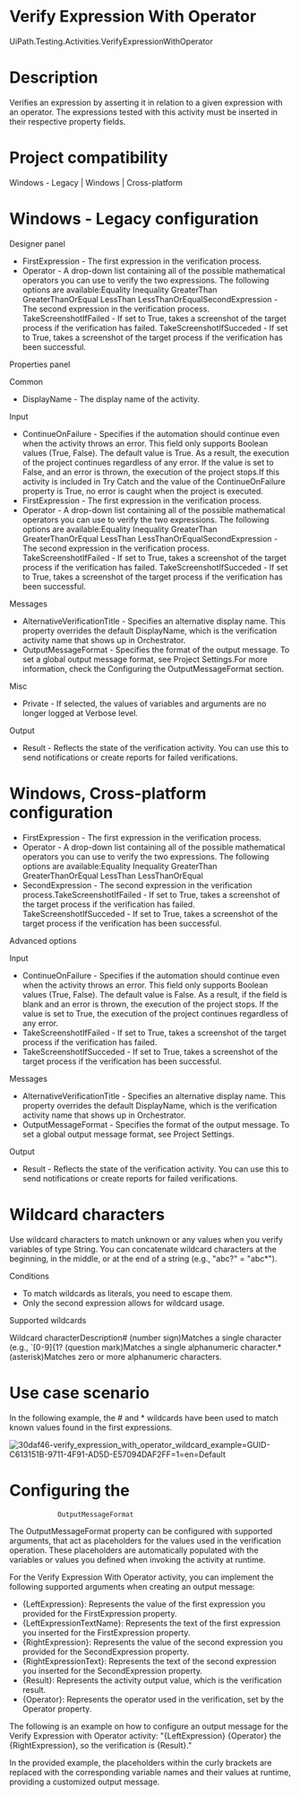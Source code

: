 ﻿# Verify Expression With Operator

UiPath.Testing.Activities.VerifyExpressionWithOperator

# Description

Verifies an expression by asserting it in relation to a given expression with an operator. The expressions tested with this activity must be inserted in their respective property fields.

# Project compatibility

Windows - Legacy | Windows | Cross-platform

# Windows - Legacy configuration

Designer panel

* FirstExpression - The first expression in the verification process.
* Operator - A drop-down list containing all of the possible mathematical operators you can use to verify the two expressions. The following options are available:Equality Inequality GreaterThan GreaterThanOrEqual LessThan LessThanOrEqualSecondExpression - The second expression in the verification process. TakeScreenshotIfFailed - If set to True, takes a screenshot of the target process if the verification has failed. TakeScreenshotIfSucceded - If set to True, takes a screenshot of the target process if the verification has been successful.

Properties panel

Common

* DisplayName - The display name of the activity.

Input

* ContinueOnFailure - Specifies if the automation should continue even when the activity throws an error. This field only supports Boolean values (True, False). The default value is True. As a result, the execution of the project continues regardless of any error. If the value is set to False, and an error is thrown, the execution of the project stops.If this activity is included in Try Catch and the value of the ContinueOnFailure property is True, no error is caught when the project is executed.
* FirstExpression - The first expression in the verification process.
* Operator - A drop-down list containing all of the possible mathematical operators you can use to verify the two expressions. The following options are available:Equality Inequality GreaterThan GreaterThanOrEqual LessThan LessThanOrEqualSecondExpression - The second expression in the verification process. TakeScreenshotIfFailed - If set to True, takes a screenshot of the target process if the verification has failed. TakeScreenshotIfSucceded - If set to True, takes a screenshot of the target process if the verification has been successful.

Messages

* AlternativeVerificationTitle - Specifies an alternative display name. This property overrides the default DisplayName, which is the verification activity name that shows up in Orchestrator.
* OutputMessageFormat - Specifies the format of the output message. To set a global output message format, see Project Settings.For more information, check the Configuring the OutputMessageFormat section.

Misc

* Private - If selected, the values of variables and arguments are no longer logged at Verbose level.

Output

* Result - Reflects the state of the verification activity. You can use this to send notifications or create reports for failed verifications.

# Windows, Cross-platform configuration

* FirstExpression - The first expression in the verification process.
* Operator - A drop-down list containing all of the possible mathematical operators you can use to verify the two expressions. The following options are available:Equality Inequality GreaterThan GreaterThanOrEqual LessThan LessThanOrEqual
* SecondExpression - The second expression in the verification process.TakeScreenshotIfFailed - If set to True, takes a screenshot of the target process if the verification has failed. TakeScreenshotIfSucceded - If set to True, takes a screenshot of the target process if the verification has been successful.

Advanced options

Input

* ContinueOnFailure - Specifies if the automation should continue even when the activity throws an error. This field only supports Boolean values (True, False). The default value is False. As a result, if the field is blank and an error is thrown, the execution of the project stops. If the value is set to True, the execution of the project continues regardless of any error.
* TakeScreenshotIfFailed - If set to True, takes a screenshot of the target process if the verification has failed.
* TakeScreenshotIfSucceded - If set to True, takes a screenshot of the target process if the verification has been successful.

Messages

* AlternativeVerificationTitle - Specifies an alternative display name. This property overrides the default DisplayName, which is the verification activity name that shows up in Orchestrator.
* OutputMessageFormat - Specifies the format of the output message. To set a global output message format, see Project Settings.

Output

* Result - Reflects the state of the verification activity. You can use this to send notifications or create reports for failed verifications.

# Wildcard characters

Use wildcard characters to match unknown or any values when you verify variables of
                type String. You can concatenate wildcard characters at the beginning, in the
                middle, or at the end of a string (e.g., "abc?" = "abc*").

Conditions

* To match wildcards as literals, you need to escape them.
* Only the second expression allows for wildcard usage.

Supported wildcards

Wildcard characterDescription# (number sign)Matches a single character (e.g., `[0-9]{1? (question mark)Matches a single alphanumeric character.*(asterisk)Matches zero or more alphanumeric characters.

# Use case scenario

In the following example, the # and * wildcards
                have been used to match known values found in the first expressions.

![30daf46-verify_expression_with_operator_wildcard_example=GUID-C613151B-9711-4F91-AD5D-E57094DAF2FF=1=en=Default](/images/30daf46-verify_expression_with_operator_wildcard_example=GUID-C613151B-9711-4F91-AD5D-E57094DAF2FF=1=en=Default.png)

# Configuring the
                OutputMessageFormat

The OutputMessageFormat property can be configured with supported arguments,
                that act as placeholders for the values used in the verification operation. These
                placeholders are automatically populated with the variables or values you defined
                when invoking the activity at runtime.

For the Verify Expression With Operator activity, you can implement the following
                supported arguments when creating an output message:

* {LeftExpression}: Represents the value of the first expression you provided for the FirstExpression property.
* {LeftExpressionTextName}: Represents the text of the first expression you inserted for the FirstExpression property.
* {RightExpression}: Represents the value of the second expression you provided for the SecondExpression property.
* {RightExpressionText}: Represents the text of the second expression you inserted for the SecondExpression property.
* {Result}: Represents the activity output value, which is the verification result.
* {Operator}: Represents the operator used in the verification, set by the Operator property.

The following is an example on how to configure an output message for the Verify
                Expression with Operator activity: "{LeftExpression} {Operator} the
                    {RightExpression}, so the verification is {Result}."

In the provided example, the placeholders within the curly brackets are replaced with
                the corresponding variable names and their values at runtime, providing a customized
                output message.
